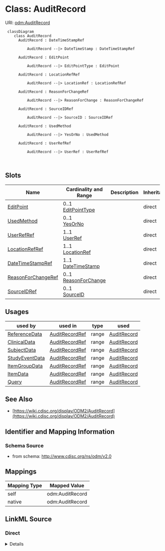 # Class: AuditRecord



URI: [odm:AuditRecord](http://www.cdisc.org/ns/odm/v2.0/AuditRecord)



```mermaid
 classDiagram
    class AuditRecord
      AuditRecord : DateTimeStampRef
        
          AuditRecord --|> DateTimeStamp : DateTimeStampRef
        
      AuditRecord : EditPoint
        
          AuditRecord --|> EditPointType : EditPoint
        
      AuditRecord : LocationRefRef
        
          AuditRecord --|> LocationRef : LocationRefRef
        
      AuditRecord : ReasonForChangeRef
        
          AuditRecord --|> ReasonForChange : ReasonForChangeRef
        
      AuditRecord : SourceIDRef
        
          AuditRecord --|> SourceID : SourceIDRef
        
      AuditRecord : UsedMethod
        
          AuditRecord --|> YesOrNo : UsedMethod
        
      AuditRecord : UserRefRef
        
          AuditRecord --|> UserRef : UserRefRef
        
      
```




<!-- no inheritance hierarchy -->


## Slots

| Name | Cardinality and Range | Description | Inheritance |
| ---  | --- | --- | --- |
| [EditPoint](EditPoint.md) | 0..1 <br/> [EditPointType](EditPointType.md) |  | direct |
| [UsedMethod](UsedMethod.md) | 0..1 <br/> [YesOrNo](YesOrNo.md) |  | direct |
| [UserRefRef](UserRefRef.md) | 1..1 <br/> [UserRef](UserRef.md) |  | direct |
| [LocationRefRef](LocationRefRef.md) | 1..1 <br/> [LocationRef](LocationRef.md) |  | direct |
| [DateTimeStampRef](DateTimeStampRef.md) | 1..1 <br/> [DateTimeStamp](DateTimeStamp.md) |  | direct |
| [ReasonForChangeRef](ReasonForChangeRef.md) | 0..1 <br/> [ReasonForChange](ReasonForChange.md) |  | direct |
| [SourceIDRef](SourceIDRef.md) | 0..1 <br/> [SourceID](SourceID.md) |  | direct |





## Usages

| used by | used in | type | used |
| ---  | --- | --- | --- |
| [ReferenceData](ReferenceData.md) | [AuditRecordRef](AuditRecordRef.md) | range | [AuditRecord](AuditRecord.md) |
| [ClinicalData](ClinicalData.md) | [AuditRecordRef](AuditRecordRef.md) | range | [AuditRecord](AuditRecord.md) |
| [SubjectData](SubjectData.md) | [AuditRecordRef](AuditRecordRef.md) | range | [AuditRecord](AuditRecord.md) |
| [StudyEventData](StudyEventData.md) | [AuditRecordRef](AuditRecordRef.md) | range | [AuditRecord](AuditRecord.md) |
| [ItemGroupData](ItemGroupData.md) | [AuditRecordRef](AuditRecordRef.md) | range | [AuditRecord](AuditRecord.md) |
| [ItemData](ItemData.md) | [AuditRecordRef](AuditRecordRef.md) | range | [AuditRecord](AuditRecord.md) |
| [Query](Query.md) | [AuditRecordRef](AuditRecordRef.md) | range | [AuditRecord](AuditRecord.md) |






## See Also

* [https://wiki.cdisc.org/display/ODM2/AuditRecord](https://wiki.cdisc.org/display/ODM2/AuditRecord)

## Identifier and Mapping Information







### Schema Source


* from schema: http://www.cdisc.org/ns/odm/v2.0





## Mappings

| Mapping Type | Mapped Value |
| ---  | ---  |
| self | odm:AuditRecord |
| native | odm:AuditRecord |





## LinkML Source

<!-- TODO: investigate https://stackoverflow.com/questions/37606292/how-to-create-tabbed-code-blocks-in-mkdocs-or-sphinx -->

### Direct

<details>
```yaml
name: AuditRecord
from_schema: http://www.cdisc.org/ns/odm/v2.0
see_also:
- https://wiki.cdisc.org/display/ODM2/AuditRecord
slots:
- EditPoint
- UsedMethod
- UserRefRef
- LocationRefRef
- DateTimeStampRef
- ReasonForChangeRef
- SourceIDRef
slot_usage:
  EditPoint:
    name: EditPoint
    domain_of:
    - AuditRecord
    range: EditPointType
  UsedMethod:
    name: UsedMethod
    domain_of:
    - AuditRecord
    range: YesOrNo
  UserRefRef:
    name: UserRefRef
    domain_of:
    - AdminData
    - AuditRecord
    - Signature
    range: UserRef
    required: true
    minimum_cardinality: 1
    maximum_cardinality: 1
  LocationRefRef:
    name: LocationRefRef
    domain_of:
    - AdminData
    - AuditRecord
    - Signature
    range: LocationRef
    required: true
    minimum_cardinality: 1
    maximum_cardinality: 1
  DateTimeStampRef:
    name: DateTimeStampRef
    domain_of:
    - AuditRecord
    - Signature
    range: DateTimeStamp
    required: true
    minimum_cardinality: 1
    maximum_cardinality: 1
  ReasonForChangeRef:
    name: ReasonForChangeRef
    domain_of:
    - AuditRecord
    range: ReasonForChange
    maximum_cardinality: 1
  SourceIDRef:
    name: SourceIDRef
    domain_of:
    - AuditRecord
    range: SourceID
    maximum_cardinality: 1
class_uri: odm:AuditRecord

```
</details>

### Induced

<details>
```yaml
name: AuditRecord
from_schema: http://www.cdisc.org/ns/odm/v2.0
see_also:
- https://wiki.cdisc.org/display/ODM2/AuditRecord
slot_usage:
  EditPoint:
    name: EditPoint
    domain_of:
    - AuditRecord
    range: EditPointType
  UsedMethod:
    name: UsedMethod
    domain_of:
    - AuditRecord
    range: YesOrNo
  UserRefRef:
    name: UserRefRef
    domain_of:
    - AdminData
    - AuditRecord
    - Signature
    range: UserRef
    required: true
    minimum_cardinality: 1
    maximum_cardinality: 1
  LocationRefRef:
    name: LocationRefRef
    domain_of:
    - AdminData
    - AuditRecord
    - Signature
    range: LocationRef
    required: true
    minimum_cardinality: 1
    maximum_cardinality: 1
  DateTimeStampRef:
    name: DateTimeStampRef
    domain_of:
    - AuditRecord
    - Signature
    range: DateTimeStamp
    required: true
    minimum_cardinality: 1
    maximum_cardinality: 1
  ReasonForChangeRef:
    name: ReasonForChangeRef
    domain_of:
    - AuditRecord
    range: ReasonForChange
    maximum_cardinality: 1
  SourceIDRef:
    name: SourceIDRef
    domain_of:
    - AuditRecord
    range: SourceID
    maximum_cardinality: 1
attributes:
  EditPoint:
    name: EditPoint
    from_schema: http://www.cdisc.org/ns/odm/v2.0
    rank: 1000
    alias: EditPoint
    owner: AuditRecord
    domain_of:
    - AuditRecord
    range: EditPointType
  UsedMethod:
    name: UsedMethod
    from_schema: http://www.cdisc.org/ns/odm/v2.0
    rank: 1000
    alias: UsedMethod
    owner: AuditRecord
    domain_of:
    - AuditRecord
    range: YesOrNo
  UserRefRef:
    name: UserRefRef
    from_schema: http://www.cdisc.org/ns/odm/v2.0
    rank: 1000
    alias: UserRefRef
    owner: AuditRecord
    domain_of:
    - AdminData
    - AuditRecord
    - Signature
    range: UserRef
    required: true
    minimum_cardinality: 1
    maximum_cardinality: 1
  LocationRefRef:
    name: LocationRefRef
    from_schema: http://www.cdisc.org/ns/odm/v2.0
    rank: 1000
    alias: LocationRefRef
    owner: AuditRecord
    domain_of:
    - AdminData
    - AuditRecord
    - Signature
    range: LocationRef
    required: true
    minimum_cardinality: 1
    maximum_cardinality: 1
  DateTimeStampRef:
    name: DateTimeStampRef
    from_schema: http://www.cdisc.org/ns/odm/v2.0
    rank: 1000
    alias: DateTimeStampRef
    owner: AuditRecord
    domain_of:
    - AuditRecord
    - Signature
    range: DateTimeStamp
    required: true
    minimum_cardinality: 1
    maximum_cardinality: 1
  ReasonForChangeRef:
    name: ReasonForChangeRef
    from_schema: http://www.cdisc.org/ns/odm/v2.0
    rank: 1000
    alias: ReasonForChangeRef
    owner: AuditRecord
    domain_of:
    - AuditRecord
    range: ReasonForChange
    maximum_cardinality: 1
  SourceIDRef:
    name: SourceIDRef
    from_schema: http://www.cdisc.org/ns/odm/v2.0
    rank: 1000
    alias: SourceIDRef
    owner: AuditRecord
    domain_of:
    - AuditRecord
    range: SourceID
    maximum_cardinality: 1
class_uri: odm:AuditRecord

```
</details>